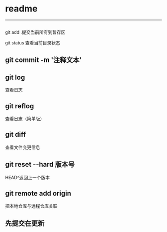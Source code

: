 # readme
---
```js

```
git add .提交当前所有到暂存区

git status
查看当前目录状态
## git commit -m '注释文本'
## git log 
查看日志
## git reflog
查看日志（简单版）
## git diff
查看文件变更信息
## git reset --hard 版本号
HEAD^返回上一个版本
## git remote add origin 
把本地仓库与远程仓库关联
## 先提交在更新
